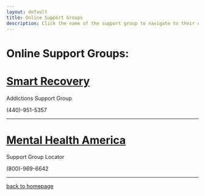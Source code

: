 ```yaml
---
layout: default
title: Online Support Groups
description: Click the name of the support group to navigate to their official website.
---
```

# Online Support Groups:

# [Smart Recovery](https://www.smartrecovery.org/)
Addictions Support Group 

(440)-951-5357

* * *
# [Mental Health America](https://www.mhanational.org/)
Support Group Locator

(800)-969-6642

* * *

[back to homepage](./)


